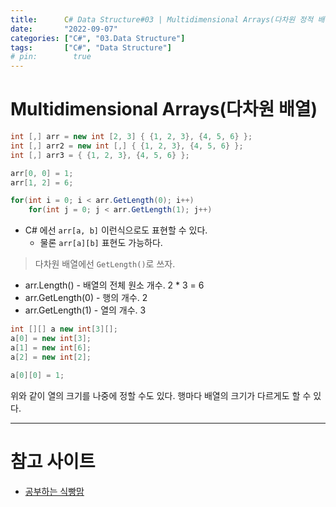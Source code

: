 ```yaml
---
title:      C# Data Structure#03 | Multidimensional Arrays(다차원 정적 배열)
date:       "2022-09-07"
categories: ["C#", "03.Data Structure"]
tags:       ["C#", "Data Structure"]
# pin:        true
---
```


# Multidimensional Arrays(다차원 배열)
```c#
int [,] arr = new int [2, 3] { {1, 2, 3}, {4, 5, 6} };
int [,] arr2 = new int [,] { {1, 2, 3}, {4, 5, 6} };
int [,] arr3 = { {1, 2, 3}, {4, 5, 6} };

arr[0, 0] = 1;
arr[1, 2] = 6;

for(int i = 0; i < arr.GetLength(0); i++)
    for(int j = 0; j < arr.GetLength(1); j++)
```

- C# 에선 ```arr[a, b]``` 이런식으로도 표현할 수 있다.
  - 물론 ```arr[a][b]``` 표현도 가능하다.

> 다차원 배열에선 ```GetLength()```로 쓰자.

- arr.Length() - 배열의 전체 원소 개수. 2 * 3 = 6
- arr.GetLength(0) - 행의 개수. 2
- arr.GetLength(1) - 열의 개수. 3

```c#
int [][] a new int[3][];
a[0] = new int[3];
a[1] = new int[6];
a[2] = new int[2];

a[0][0] = 1;
```

위와 같이 열의 크기를 나중에 정할 수도 있다. 행마다 배열의 크기가 다르게도 할 수 있다.

---

# 참고 사이트
- [공부하는 식빵맘](https://ansohxxn.github.io/c%20sharp/ch8-1/)